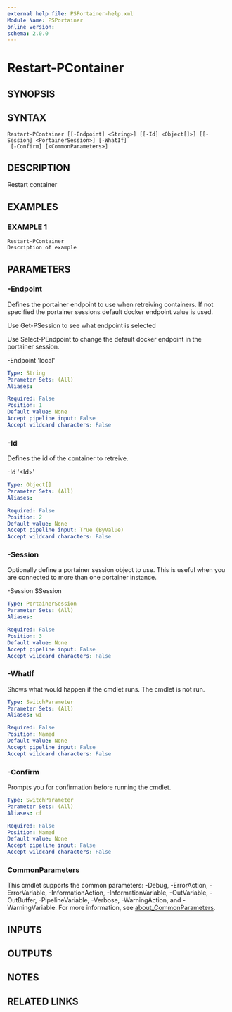 ```yaml
---
external help file: PSPortainer-help.xml
Module Name: PSPortainer
online version:
schema: 2.0.0
---
```


# Restart-PContainer

## SYNOPSIS

## SYNTAX

```
Restart-PContainer [[-Endpoint] <String>] [[-Id] <Object[]>] [[-Session] <PortainerSession>] [-WhatIf]
 [-Confirm] [<CommonParameters>]
```

## DESCRIPTION
Restart container

## EXAMPLES

### EXAMPLE 1
```
Restart-PContainer
Description of example
```

## PARAMETERS

### -Endpoint
Defines the portainer endpoint to use when retreiving containers.
If not specified the portainer sessions default docker endpoint value is used.

Use Get-PSession to see what endpoint is selected

Use Select-PEndpoint to change the default docker endpoint in the portainer session.

-Endpoint 'local'

```yaml
Type: String
Parameter Sets: (All)
Aliases:

Required: False
Position: 1
Default value: None
Accept pipeline input: False
Accept wildcard characters: False
```

### -Id
Defines the id of the container to retreive.

-Id '\<Id\>'

```yaml
Type: Object[]
Parameter Sets: (All)
Aliases:

Required: False
Position: 2
Default value: None
Accept pipeline input: True (ByValue)
Accept wildcard characters: False
```

### -Session
Optionally define a portainer session object to use.
This is useful when you are connected to more than one portainer instance.

-Session $Session

```yaml
Type: PortainerSession
Parameter Sets: (All)
Aliases:

Required: False
Position: 3
Default value: None
Accept pipeline input: False
Accept wildcard characters: False
```

### -WhatIf
Shows what would happen if the cmdlet runs.
The cmdlet is not run.

```yaml
Type: SwitchParameter
Parameter Sets: (All)
Aliases: wi

Required: False
Position: Named
Default value: None
Accept pipeline input: False
Accept wildcard characters: False
```

### -Confirm
Prompts you for confirmation before running the cmdlet.

```yaml
Type: SwitchParameter
Parameter Sets: (All)
Aliases: cf

Required: False
Position: Named
Default value: None
Accept pipeline input: False
Accept wildcard characters: False
```

### CommonParameters
This cmdlet supports the common parameters: -Debug, -ErrorAction, -ErrorVariable, -InformationAction, -InformationVariable, -OutVariable, -OutBuffer, -PipelineVariable, -Verbose, -WarningAction, and -WarningVariable. For more information, see [about_CommonParameters](http://go.microsoft.com/fwlink/?LinkID=113216).

## INPUTS

## OUTPUTS

## NOTES

## RELATED LINKS
